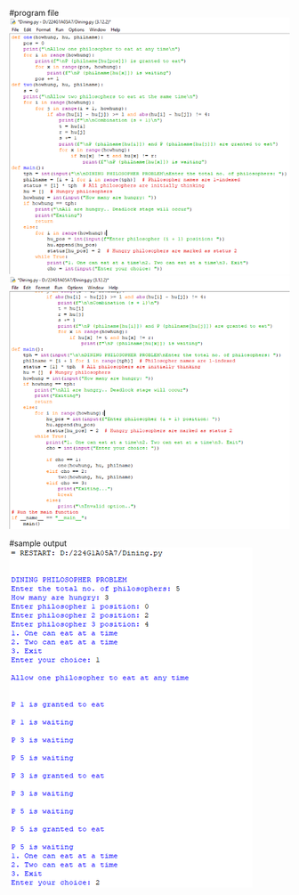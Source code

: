 #program file
![program file](Dining1program.PNG)
![program file](Dining2program.PNG)

#sample output
![sample output](Dining_sampleoutput.PNG)
